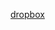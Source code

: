 [dropbox](https://www.dropbox.com/scl/fi/ocig6aqe60tlp7ryx41nd/r2.csv?rlkey=zp5vb1lh7xk1s7te3yi39xan8&dl=1)
